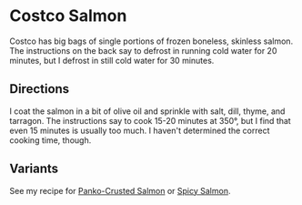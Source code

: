 # Costco Salmon

Costco has big bags of single portions of frozen boneless, skinless salmon.  The instructions on the back say to defrost in running cold water for 20 minutes, but I defrost in still cold water for 30 minutes. 

## Directions

I coat the salmon in a bit of olive oil and sprinkle with salt, dill, thyme, and tarragon.  The instructions say to cook 15-20 minutes at 350°, but I find that even 15 minutes is usually too much.  I haven't determined the correct cooking time, though.

## Variants

See my recipe for [Panko-Crusted Salmon](../fish/pankoSalmon.md) or [Spicy Salmon](../fish/spicySalmon.md).



